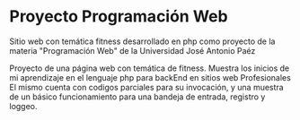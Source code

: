 # Proyecto Programación Web
Sitio web con temática fitness desarrollado en php como proyecto de la materia "Programación Web" de la Universidad José Antonio Paéz

Proyecto de una página web con temática de fitness. Muestra los inicios de mi aprendizaje en el lenguaje php para backEnd en sitios web Profesionales
El mismo cuenta con codigos parciales para su invocación, y una muestra de un básico funcionamiento para una bandeja de entrada, registro y loggeo.

